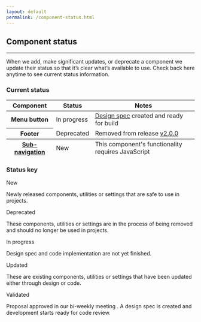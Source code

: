 ```yaml
---
layout: default
permalink: /component-status.html
---
```


## Component status

<hr>

When we add, make significant updates, or deprecate a component we update their status so that it’s clear what’s available to use. Check back here anytime to see current status information.

### Current status

<table>
  <thead>
    <tr>
      <th>Component</th>
      <th>Status</th>
      <th>Notes</th>
    </tr>
  </thead>
  <tbody>
    <tr>
      <th>Menu button</th>
      <td><div class="p-label--in-progress">In progress</div></td>
      <td><a href="https://github.com/canonical-web-and-design/design-vanilla-framework/tree/master/Menu%20button">Design spec</a> created and ready for build</td>
    </tr>
    <tr>
      <th>Footer</th>
      <td><div class="p-label--deprecated">Deprecated</div></td>
      <td>Removed from release <a href="https://github.com/canonical-web-and-design/vanilla-framework/releases/tag/v2.0.0">v2.0.0</a></td>
    </tr>
  </tbody>
  <tfoot>
    <tr>
      <th><a href="/patterns/navigation/#sub-navigation">Sub-navigation</a></th>
      <td><div class="p-label--new">New</div></td>
      <td>This component's functionality requires JavaScript</td>
    </tr>
  </tfoot>
</table>

### Status key

<div class="row">
  <div class="col-4 u-equal-height">
    <div class="p-card--highlighted">
      <div class="p-label--new">New</div>
      <p class="p-card__content">Newly released components, utilities or settings that are safe to use in projects.</p>
    </div>
  </div>
  <div class="col-4">
  <div class="p-card--highlighted">
      <div class="p-label--deprecated">Deprecated</div>
      <p class="p-card__content">These components, utilities or settings are in the process of being removed and should no longer be used in projects.</p>
    </div>
  </div>
  <div class="col-4 u-equal-height">
  <div class="p-card--highlighted">
      <div class="p-label--in-progress">In progress</div>
      <p class="p-card__content">Design spec and code implementation are not yet finished.</p>
    </div>
  </div>
  <div class="col-4">
  <div class="p-card--highlighted">
      <div class="p-label--updated">Updated</div>
      <p class="p-card__content">These are existing components, utilities or settings that have been updated either through design or code.</p>
    </div>
  </div>
  <div class="col-4 u-equal-height">
  <div class="p-card--highlighted">
      <div class="p-label--validated">Validated</div>
      <p class="p-card__content">Proposal approved in our bi-weekly meeting . A design spec is created and development starts ready for code review.</p>
    </div>
  </div>
</div>
